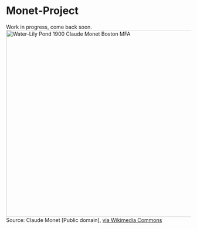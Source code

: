 Monet-Project
=============
  Work in progress, come back soon.<break>
  <a title="Claude Monet [Public domain], via Wikimedia Commons" href="http://commons.wikimedia.org/wiki/File%3AWater-Lily_Pond_1900_Claude_Monet_Boston_MFA.jpg"><img width="512" alt="Water-Lily Pond 1900 Claude Monet Boston MFA" src="http://upload.wikimedia.org/wikipedia/commons/thumb/e/ee/Water-Lily_Pond_1900_Claude_Monet_Boston_MFA.jpg/512px-Water-Lily_Pond_1900_Claude_Monet_Boston_MFA.jpg"/></a><break>
  Source:<break>
  Claude Monet [Public domain], <a href="http://commons.wikimedia.org/wiki/File%3AWater-Lily_Pond_1900_Claude_Monet_Boston_MFA.jpg">via Wikimedia Commons</a>
